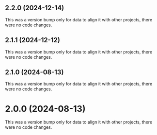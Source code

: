## 2.2.0 (2024-12-14)

This was a version bump only for data to align it with other projects, there were no code changes.

## 2.1.1 (2024-12-12)

This was a version bump only for data to align it with other projects, there were no code changes.

## 2.1.0 (2024-08-13)

This was a version bump only for data to align it with other projects, there were no code changes.

# 2.0.0 (2024-08-13)

This was a version bump only for data to align it with other projects, there were no code changes.